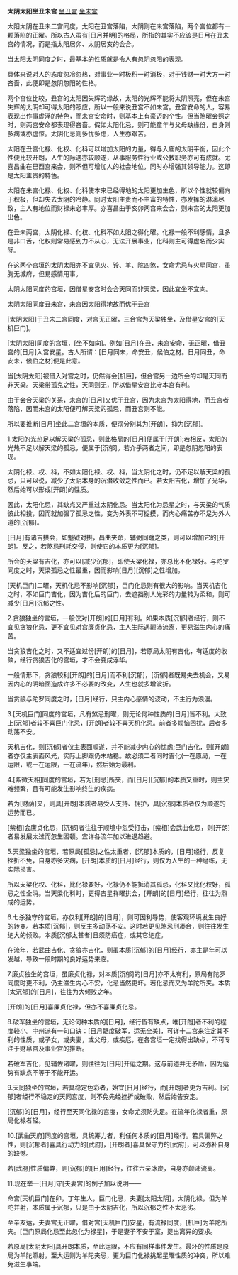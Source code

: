 **太阴太阳坐丑未宫**
[坐丑宫](./太阴太阳坐丑宫.png)
[坐未宫](./太阴太阳坐未宫.png)

太阳太阴在丑未二宫同度，太阳在丑宫落陷，太阴则在未宫落陷，两个宫位都有一颗落陷的正曜。所以古人虽有[日月并明]的格局，所指的其实不应该是日月在丑未宫的情况，而是指太阳居卯、太阴居亥的会合。

当太阳太阴同度之时，最基本的性质就是令人有忽阴忽阳的表现。

具体来说对人的态度忽冷忽热，对事业一时极积一时消极，对于钱财一时大方一时吝啬，此便即是忽阴忽阳的性格。

两个宫位比较，丑宫的太阳因失辉的缘故，太阳的光辉不能将太阴照亮，但在未宫失辉的太阴却可得太阳的照应，所以一般来说丑宫不如未宫。丑宫安命的人，容易表现出作事虚浮的特色，而未宫安命时，则基本上有豪迈的个性。但当煞曜会照之时，则两宫安命都表现得吝啬。假如太阳化忌，则可能童年与父母缺缘份，自身则多病或亦虚惊。太阴化忌则多忧多虑，人生亦艰苦。

太阳在丑宫化禄、化权、化科可以增加太阳的力量，得与入庙的太阴平衡，因此个性便比较开朗，人生的际遇亦较顺遂，从事服务性行业或公教职务亦可有成就。尤喜昌曲在巳酉宫来会，则不但可增加人的社会地位，同时亦增强其领导能力。这即是太阳主贵的特色。

太阳在未宫化禄、化权、化科使本来已经得地的太阳更加生色，所以个性就较偏向于积极，但却失去太阴的冷静。同时太阳主贵而不主富的特性，亦发挥的淋漓尽致，主人有地位而财禄未必丰厚。亦喜昌曲于亥卯两宫来会合，则未宫的太阳更加出色。

在丑未两宫，太阴化禄、化权、化科不如太阳之得化曜。化禄一般不利感情，且多是非口舌，化权则常易感到力不从心，无法开展事业，化科则主可得虚名而少实际。

在这两个宫垣的太阴太阳亦不宜见火、铃、羊、陀四煞，女命尤忌与火星同宫，虽胸无城府，但易感情用事。

太阴太阳同度的宫垣，因借星安宫时会合天同而非天梁，因此宜坐不宜向。

太阴太阳同度丑未宫，未宫因太阳得地故而优于丑宫

[太阴太阳]于丑未二宫同度，对宫无正曜，三合宫为天梁独坐，及借星安宫的[天机巨门]。

[太阴太阳]同度的宫垣，[坐不如向]。例如[日月]在丑，未宫安命，无正曜，借丑宫的[日月]入宫安星。古人所谓：[日月同未，命安丑，候伯之材。日月同丑，命安未，候伯之材]便是此意。

当[太阴太阳]被借入对宫之时，仍然得会[机巨]，但合宫另一边所会的却是天同而非天梁。天梁带孤克之性，天同则无，所以借星安宫比守本宫有利。

由于会合天梁的关系，未宫的[日月]又优于丑宫，因为未宫为太阳得地，而丑宫者落陷，因而未宫的太阳便可解天梁的孤忌，而丑宫则不能。

所以要推断[日月]坐此二宫垣的本质，便须分别其为[开朗]，抑为[沉郁]。

1.太阳的光热足以解天梁的孤忌，则此格局的[日月]便属于[开朗];若相反，太阳的光热不足以解天梁的孤忌，便属于[沉郁]。若介乎两者之间，即是忽阴忽阳的表现。

太阴化禄、权、科，不如太阳化禄、权、科，当太阴化之时，仍不足以解天梁的孤忌，只可以说，减少了太阴本身的沉潜收敛之性而已。若太阳吉化，增加了光华，然后始可以形成[开朗]的性质。

因此，太阳化忌，其缺点又严重过太阴化忌。当太阳化为忌星之时，与天梁的气质彼此相投，因而就加强了孤忌之性，变为外表不可捉摸，而内心痛苦亦不足为外人道的[沉郁]。

[日月]有诸吉拱会，如魁钺对拱，昌曲夹命，辅弼同躔之类，则可以增加它的[开朗]。反之，若煞忌刑耗交侵，则使它的本质更为[沉郁]。

所会的天梁有吉化，亦可以[减少沉郁]，即使天梁化禄，亦总比不化禄好。与陀罗同度之时，天梁孤忌之性最重，因而影响[日月][沉郁]之性增加。

[天机巨门]二曜，天机化忌不影响[沉郁]，巨门化忌则有很大的影响。当天机吉化之时，不如巨门吉化，因为吉化后的巨门，去遮挡别人光彩的力量转为柔和，则可减少[日月]沉郁之性。

2.贪狼独坐的宫垣，一般仅对[开朗]的[日月]有利。如果本质[沉郁]者经行，则不宜见贪狼化忌，更不宜见对宫廉贞化忌，主人生际遇颠沛流离，更易滋生内心的痛苦。

当贪狼吉化之时，又不适宜过份[开朗]的[日月]，若原局太阴有吉化，有适度的收敛，经行贪狼吉化的宫垣，才不会变成浮华。

一般情形下，贪狼较利[开朗]的[日月]而不利[沉郁]，[沉郁]者既易失去机会，又易因内心的阴暗面造成许多不必要的改变，人生也就多增波折。

当贪狼与陀罗同度之时，[日月]经行，只主内心感情的波动，不主行为浪漫。

3.[天机巨门]同度的宫垣，凡有煞忌刑曜，则无论何种性质的[日月]皆不利。大致上[沉郁]者较不喜巨门化忌，[开朗]者较不喜天机化忌。前者多烦恼困扰，后者多动荡不安。

天机吉化，则[沉郁]者仅主表面顺遂，并不能减少内心的忧虑;巨门吉化，则[开朗]者亦仅主表面风光，实际上脚跟仍未站稳。故必须二者同时吉化(一在原局，一在运限，或一在运限，一在流年)，然后始为最利。

4.[紫微天相]同度的宫垣，若为[刑忌]所夹，而[日月][沉郁]的本质又重时，则主灾难频繁，且有可能发生影响终生的疾病。

若为[财荫]夹，则具[开朗]本质者易受人支持、拥护，具[沉郁]本质者仅为顺遂的运势而已。

[紫相]会廉贞化忌，[沉郁]者往往于顺境中忽受打击，[紫相]会武曲化忌，则[开朗]者易发展太过而忽生困顿。宜详各流年加以进退趋避。

5.天梁独坐的宫垣，若原局[孤忌]之性太重者，[沉郁]本质的，[日月]经行，反复挫折不免，自身亦多灾病，[开朗]本质的[日月]经行，则仅为人生的一种磨练，无实际损害。

所以天梁化权、化科，比化禄要好，化禄仍不能抵消其孤忌，化科又比化权好，孤忌之性全消。当天梁化科时，更得吉星祥曜拱会，[开朗]的[日月]经行，往往为鼎成的运势。

6.七杀独守的宫垣，亦仅利[开朗]的[日月]，则可因利导势，使客观环境发生良好的转变。若本质[沉郁]，则反主多动荡不安。这时若更见煞忌刑凑合，则往往发生绝大的倾败。本质[沉郁太甚者]且须防癌症，或其它绝症。

在流年，若武曲吉化、贪狼亦吉化，则虽本质[沉郁]的[日月]经行，亦主是年可以发越，导致一段时期的良好运势来临。

7.廉贞独坐的宫垣，虽廉贞化禄，对本质[沉郁]的[日月]亦不太有利，原局有陀罗同度时更不利，仍主滋生内心不安，化忌当然更坏。若化忌而又为羊陀所夹。本质[太沉郁]的[日月]，往往为大倾败之年。

[开朗]的[日月]喜廉贞化禄，但亦不喜廉贞化忌。


8.破军独坐的宫垣，无论何种本质的[日月]，经行皆有缺点，唯[开朗]者不利的程度较小。中州派有一句口诀：[日月踞度破军，运无全美]，可详十二宫来注定其不利的性质，或子女，或夫妻，或父母，或疾厄，在各宫垣一定找得出缺点，不可专注于财帛宫及事业宫的推断。

若破军吉化，见辅佐诸曜，则往往为[日用]开运之期。这与前述并无矛盾，因为运势有缺点不等于不能开运。

9.天同独坐的宫垣，若具稳定色彩者，始宜[日月]经行，而[开朗]者更为吉利。[沉郁]者经行不稳定的天同宫度，则不免先经挫折或破败，然后始告安定。

[沉郁]的[日月]，经行至天同化禄的宫度，女命尤须防失足。在流年化禄者重，原局化禄者轻。

10.[武曲天府]同度的宫垣，具统筹力者，利任何本质的[日月]经行。若具偏弊之性，则[沉郁者]喜具行动力的[武府]，[开朗者]喜具保守力的[武府]，可以弥补自身的缺憾。

若[武府]性质偏弊，则[沉郁]的[日用]经行，往往六亲冰炭，自身亦颠沛流离。

11.现在举一[日月]守[夫妻宫]的例子加以说明——

命宫[天机巨门]在卯，丁年生人，巨门化忌，夫妻[太阳太阴]，太阴化禄，但为羊陀并射，本质属于沉郁，只是由于太阴吉化，所以沉郁之性不太恶劣。

至辛亥运，夫妻宫无正曜，借对宫[天机巨门]安星，有流禄同度，[机巨]为羊陀所夹。[巨门原局化忌至此忽化为禄星]，于是妻子不安于室，提出离异的要求。

若原局[太阴太阳]具开朗本质，至此运限，不应有同样事件发生。最坏的性质是原局为羊陀照射，至大运则为羊陀夹忌，更为巨门化禄挑起星曜性质的冲突，所以难免滋生事端。